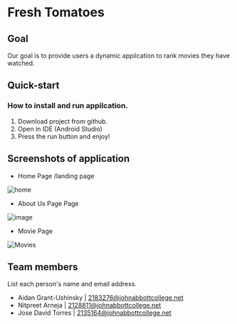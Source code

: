 # Fresh Tomatoes

## Goal
Our goal is to provide users a dynamic appilcation to rank movies they have watched.

## Quick-start
### How to install and run appilcation.
1. Download project from github.
2. Open in IDE (Android Studio) 
3. Press the run button and enjoy!

## Screenshots of application

- Home Page /landing page



![home](https://github.com/agrantushinsky/5A6-group-project/assets/98350822/50171864-bd01-4dc6-922a-bc58f4eccb49)



- About Us Page Page



![image](https://github.com/agrantushinsky/5A6-group-project/assets/98350822/42d08f94-0dd0-44fb-bc9a-cc03e6e0c52c)


- Movie Page



![Movies](https://github.com/agrantushinsky/5A6-group-project/assets/98350822/6aa98465-ca69-4b35-84fc-0fdb9114ca57)



## Team members
List each person's name and email address.
- Aidan Grant-Ushinsky | 2183276@johnabbottcollege.net
- Nitpreet Arneja | 2128811@johnabbottcollege.net
- Jose David Torres | 2135164@johnabbottcollege.net
